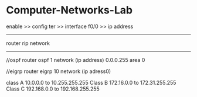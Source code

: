 # Computer-Networks-Lab

enable >>
config ter >>
interface f0/0 >>
ip address 

-------
router rip 
network 

-------

//ospf
router ospf 1
network (ip address) 0.0.0.255 area 0

//eigrp
router eigrp 10
network (ip adress0)

class A 10.0.0.0 to 10.255.255.255
Class B 172.16.0.0 to 172.31.255.255
Class C 192.168.0.0 to 192.168.255.255
